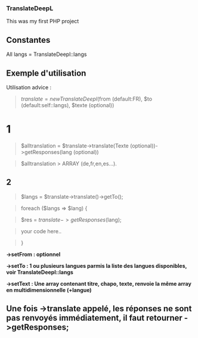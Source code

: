 ### TranslateDeepL ###  
This was my first PHP project

## Constantes ##
All langs = TranslateDeepl::langs

## Exemple d'utilisation ##
Utilisation advice :

> $translate = new TranslateDeepl($from (default:FR), $to (default:self::langs), $texte (optional))

# 1 #

> $alltranslation = $translate->translate(Texte (optional))->getResponses(lang (optional))

> $alltranslation > ARRAY (de,fr,en,es...).

## 2 ##

> $langs = $translate->translate()->getTo();


> foreach ($langs => $lang) {


>  $res = $translate->getResponses($lang);

>  your code here..

>}

**->setFrom : optionnel**

**->setTo : 1 ou plusieurs langues parmis la liste des langues disponibles, voir TranslateDeepl::langs**

**->setText : Une array contenant titre, chapo, texte, renvoie la même array en multidimensionnelle (+langue)**

## Une fois ->translate appelé, les réponses ne sont pas renvoyés immédiatement, il faut retourner ->getResponses; ##

